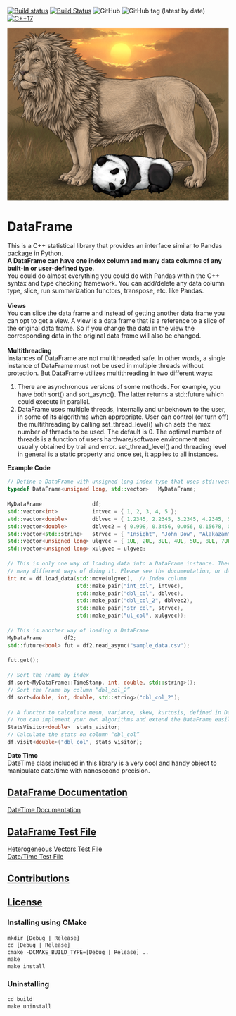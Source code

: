 [![Build status](https://ci.appveyor.com/api/projects/status/hjw01qui3bvxs8yi?svg=true)](https://ci.appveyor.com/project/hosseinmoein/dataframe)
[![Build Status](https://travis-ci.org/hosseinmoein/DataFrame.svg?branch=master)](https://travis-ci.org/hosseinmoein/DataFrame)
![GitHub](https://img.shields.io/github/license/hosseinmoein/DataFrame.svg?color=red&style=popout)
![GitHub tag (latest by date)](https://img.shields.io/github/tag-date/hosseinmoein/DataFrame.svg?color=blue&label=Official%20Release&style=popout)
[![C++17](https://img.shields.io/badge/C%2B%2B-17-blue.svg)](https://isocpp.org/std/the-standard )

![Alt text](docs/pandalion.png "C++ protecting Python")

# DataFrame
This is a C++ statistical library that provides an interface similar to Pandas package in Python.<BR>
<B>A DataFrame can have one index column and many data columns of any built-in or user-defined type</B>.<BR>
You could do almost everything you could do with Pandas within the C++ syntax and type checking framework. You can add/delete any data column type, slice, run summarization functors, transpose, etc. like Pandas.<BR><BR>
<B>Views</B><BR>
You can slice the data frame and instead of getting another data frame you can opt to get a view. A view is a data frame that is a reference to a slice of the original data frame. So if you change the data in the view the corresponding data in the original data frame will also be changed.<BR><BR>
<B>Multithreading</B><BR>
Instances of DataFrame are not multithreaded safe. In other words, a single instance of DataFrame must not be used in multiple threads without protection. But DataFrame utilizes multithreading in two different ways:<BR>
1. There are asynchronous versions of some methods. For example, you have both sort() and sort_async(). The latter returns a std::future which could execute in parallel.
2. DataFrame uses multiple threads, internally and unbeknown to the user, in some of its algorithms when appropriate. User can control (or turn off) the multithreading by calling set_thread_level() which sets the max number of threads to be used. The default is 0. The optimal number of threads is a function of users hardware/software environment and usually obtained by trail and error. set_thread_level() and threading level in general is a static property and once set, it applies to all instances.

<B>Example Code</B>
```CPP
// Define a DataFrame with unsigned long index type that uses std::vector
typedef DataFrame<unsigned long, std::vector>	MyDataFrame;

MyDataFrame                df;
std::vector<int>           intvec = { 1, 2, 3, 4, 5 };
std::vector<double>        dblvec = { 1.2345, 2.2345, 3.2345, 4.2345, 5.2345 };
std::vector<double>        dblvec2 = { 0.998, 0.3456, 0.056, 0.15678, 0.00345, 0.923, 0.06743, 0.1 };
std::vector<std::string>   strvec = { "Insight", "John Dow", "Alakazam", "Persian Prince", "Bugs Bunny" };
std::vector<unsigned long> ulgvec = { 1UL, 2UL, 3UL, 4UL, 5UL, 8UL, 7UL, 6UL }
std::vector<unsigned long> xulgvec = ulgvec;

// This is only one way of loading data into a DataFrame instance. There are
// many different ways of doing it. Please see the documentation, or dataframe_tester.cc
int rc = df.load_data(std::move(ulgvec),  // Index column
                      std::make_pair("int_col", intvec),
                      std::make_pair("dbl_col", dblvec),
                      std::make_pair("dbl_col_2", dblvec2),
                      std::make_pair("str_col", strvec),
                      std::make_pair("ul_col", xulgvec));

// This is another way of loading a DataFrame
MyDataFrame       df2;
std::future<bool> fut = df2.read_async("sample_data.csv");

fut.get();
        
// Sort the Frame by index
df.sort<MyDataFrame::TimeStamp, int, double, std::string>();
// Sort the Frame by column “dbl_col_2”
df.sort<double, int, double, std::string>("dbl_col_2");

// A functor to calculate mean, variance, skew, kurtosis, defined in DataFrameVisitors.h file
// You can implement your own algorithms and extend the DataFrame easily 
StatsVisitor<double>  stats_visitor;
// Calculate the stats on column “dbl_col”
df.visit<double>("dbl_col", stats_visitor);
```
<B>Date Time</B><BR>
DateTime class included in this library is a very cool and handy object to manipulate date/time with nanosecond precision. 

## [DataFrame Documentation](docs/DataFrameDoc.pdf)
[DateTime Documentation](docs/DateTimeDoc.pdf)

## [DataFrame Test File](src/dataframe_tester.cc)
[Heterogeneous Vectors Test File](src/vectors_tester.cc)<BR>
[Date/Time Test File](src/date_time_tester.cc)

## [Contributions](docs/CONTRIBUTING.md)

## [License](License)


### Installing using CMake
```
mkdir [Debug | Release]
cd [Debug | Release]
cmake -DCMAKE_BUILD_TYPE=[Debug | Release] ..
make
make install
```

### Uninstalling

```
cd build
make uninstall
```
